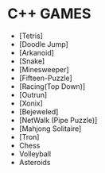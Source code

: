 # C++ GAMES

- [Tetris]
- [Doodle Jump]
- [Arkanoid]
- [Snake]
- [Minesweeper]
- [Fifteen-Puzzle]
- [Racing(Top Down)]
- [Outrun]
- [Xonix]
- [Bejeweled]
- [NetWalk (Pipe Puzzle)]
- [Mahjong Solitaire]
- [Tron]
- Chess
- Volleyball
- Asteroids
